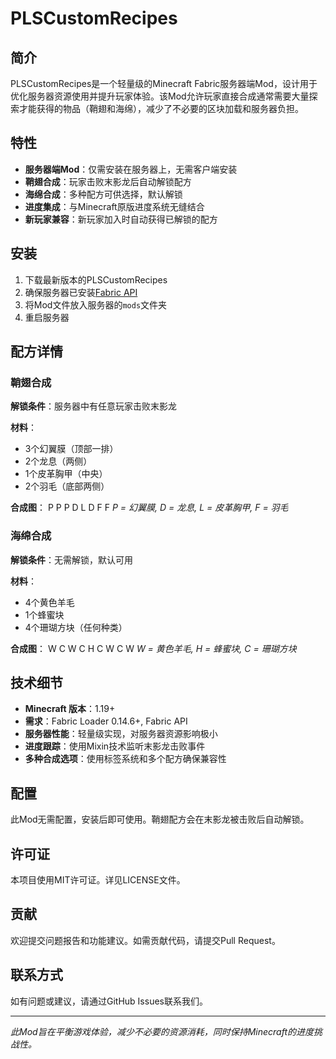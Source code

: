 # PLSCustomRecipes

## 简介

PLSCustomRecipes是一个轻量级的Minecraft Fabric服务器端Mod，设计用于优化服务器资源使用并提升玩家体验。该Mod允许玩家直接合成通常需要大量探索才能获得的物品（鞘翅和海绵），减少了不必要的区块加载和服务器负担。

## 特性

- **服务器端Mod**：仅需安装在服务器上，无需客户端安装
- **鞘翅合成**：玩家击败末影龙后自动解锁配方
- **海绵合成**：多种配方可供选择，默认解锁
- **进度集成**：与Minecraft原版进度系统无缝结合
- **新玩家兼容**：新玩家加入时自动获得已解锁的配方

## 安装

1. 下载最新版本的PLSCustomRecipes
2. 确保服务器已安装[Fabric API](https://www.curseforge.com/minecraft/mc-mods/fabric-api)
3. 将Mod文件放入服务器的`mods`文件夹
4. 重启服务器

## 配方详情

### 鞘翅合成

**解锁条件**：服务器中有任意玩家击败末影龙

**材料**：
- 3个幻翼膜（顶部一排）
- 2个龙息（两侧）
- 1个皮革胸甲（中央）
- 2个羽毛（底部两侧）

**合成图**：
P P P
D L D
F F
*P = 幻翼膜, D = 龙息, L = 皮革胸甲, F = 羽毛*

### 海绵合成

**解锁条件**：无需解锁，默认可用

**材料**：
- 4个黄色羊毛
- 1个蜂蜜块
- 4个珊瑚方块（任何种类）

**合成图**：
W C W
C H C
W C W
*W = 黄色羊毛, H = 蜂蜜块, C = 珊瑚方块*

## 技术细节

- **Minecraft 版本**：1.19+
- **需求**：Fabric Loader 0.14.6+, Fabric API
- **服务器性能**：轻量级实现，对服务器资源影响极小
- **进度跟踪**：使用Mixin技术监听末影龙击败事件
- **多种合成选项**：使用标签系统和多个配方确保兼容性

## 配置

此Mod无需配置，安装后即可使用。鞘翅配方会在末影龙被击败后自动解锁。

## 许可证

本项目使用MIT许可证。详见LICENSE文件。

## 贡献

欢迎提交问题报告和功能建议。如需贡献代码，请提交Pull Request。

## 联系方式

如有问题或建议，请通过GitHub Issues联系我们。

---

*此Mod旨在平衡游戏体验，减少不必要的资源消耗，同时保持Minecraft的进度挑战性。*
